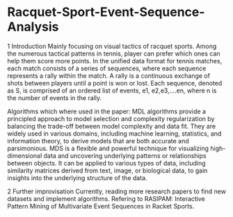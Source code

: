 # Racquet-Sport-Event-Sequence-Analysis

1 Introduction
Mainly focusing on visual tactics of racquet sports. Among the numerous tactical patterns in tennis, player can prefer which ones can help them score more
points.
In the unified data format for tennis matches, each match consists of a series of sequences, where each sequence represents a rally within the match. A rally is a continuous exchange of shots between players until a point is won or lost. Each sequence, denoted as S, is comprised of an ordered list of events, e1, e2,e3,....en, where n is the number of events in the rally.

Algorithms which where used in the paper:
MDL algorithms provide a principled approach to model selection and complexity regularization by balancing the trade-off between model complexity and data fit. They are widely used in various domains, including machine learning, statistics, and information theory, to derive models that are both accurate and parsimonious.
MDS is a flexible and powerful technique for visualizing high-dimensional data and uncovering underlying patterns or relationships between objects. It can be applied to various types of data, including similarity matrices derived from text, image, or biological data, to gain insights into the underlying structure of the data.

2 Further improvisation
Currently, reading more research papers to find new datasets and implement
algorithms. Refering to RASIPAM: Interactive Pattern Mining of Multivariate
Event Sequences in Racket Sports.
